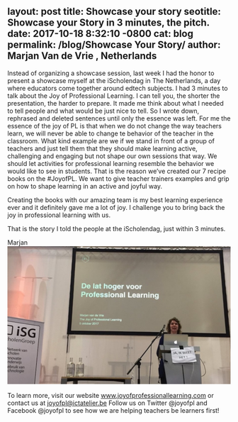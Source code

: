 layout: post
title: Showcase your story
seotitle: Showcase your Story in 3 minutes, the pitch.
date: 2017-10-18 8:32:10 -0800
cat: blog
permalink: /blog/Showcase Your Story/
author: Marjan Van de Vrie , Netherlands
---

Instead of organizing a showcase session, last week I had the honor to present a showcase myself at the iScholendag in The Netherlands, a day where educators come together around edtech subjects. 
I had 3 minutes to talk about the Joy of Professional Learning. 
I can tell you, the shorter the presentation, the harder to prepare. It made me think about what I needed to tell people and what would be just nice to tell. 
So I wrote down, rephrased and deleted sentences until only the essence was left. For me the essence of the joy of PL is that when we do not change the way teachers learn, we will never be able to change te behavior of the teacher in the classroom. 
What kind example are we if we stand in front of a group of teachers and just tell them that they should make learning active, challenging and engaging but not shape our own sessions that way. 
We should let activities for professional learning resemble the behavior we would like to see in students. That is the reason we’ve created our 7 recipe books on the #JoyofPL. 
We want to give teacher trainers examples and grip on how to shape learning in an active and joyful way. 

Creating the books with our amazing team is my best learning experience ever and it definitely gave me a lot of joy. 
I challenge you to bring back the joy in professional learning with us. 

That is the story I told the people at the iScholendag, just within 3 minutes. 

Marjan
<img src="/img/MarjanShowcase.jpg" alt="Showcase">

To learn more, visit our website www.joyofprofessionallearning.com or contact us at joyofpl@ictatelier.be 
Follow us on Twitter @joyofpl and Facebook @joyofpl to see how we are helping teachers be learners first! 

